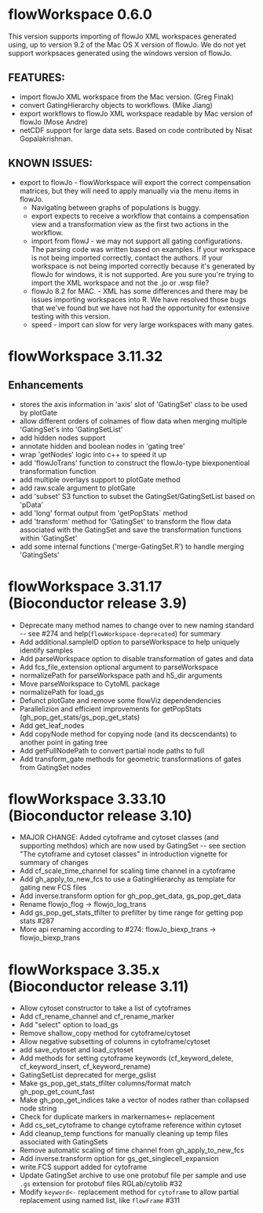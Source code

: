 # flowWorkspace 0.6.0

This version supports importing of flowJo XML workspaces generated using, up to version 9.2 of the Mac OS X version of flowJo. We do not yet support workpsaces generated using the windows version of flowJo. 

## FEATURES:

* import flowJo XML workspace from the Mac version. (Greg Finak)
* convert GatingHierarchy objects to workflows. (Mike Jiang)
* export workflows to flowJo XML workspace readable by Mac version of flowJo (Mose Andre)
* netCDF support for large data sets. Based on code contributed by Nisat Gopalakrishnan.

## KNOWN ISSUES:
	
* export to flowJo - flowWorkspace will export the correct compensation matrices, but they will need to apply manually via the menu items in flowJo.
	* Navigating between graphs of populations is buggy.
	* export expects to receive a workflow that contains a compensation view and a transformation view as the first two actions in the workflow. 
	* import from flowJ - we may not support all gating configurations. The parsing code was written based on examples. If your workspace is not being imported correctly, contact the authors. If your workspace is not being imported correctly because it's generated by flowJo for windows, it is not supported. Are you sure you're trying to import the XML workspace and not the .jo or .wsp file?
	* flowJo 8.2 for MAC. - XML has some differences and there may be issues importing workspaces into R. We have resolved those bugs that we've found but we have not had the opportunity for extensive testing with this version.
	* speed - import can slow for very large workspaces with many gates.


# flowWorkspace 3.11.32

## Enhancements
+ stores the axis information in 'axis' slot of 'GatingSet' class to be used by plotGate
+ allow different orders of colnames of flow data when merging multiple 'GatingSet's into 'GatingSetList'
+ add hidden nodes support
+ annotate hidden and boolean nodes in 'gating tree'
+ wrap 'getNodes' logic into c++ to speed it up
+ add 'flowJoTrans' function to construct the flowJo-type biexponentioal transformation function
+ add multiple overlays support to plotGate method
+ add raw.scale argument to plotGate
+ add 'subset' S3 function to subset the GatingSet/GatingSetList based on 'pData'
+ add 'long' format output from 'getPopStats` method
+ add 'transform' method for 'GatingSet' to transform the flow data associated with the GatingSet and save the transformation functions within 'GatingSet'
+ add some internal functions ('merge-GatingSet.R') to handle merging 'GatingSets'	


# flowWorkspace 3.31.17 (Bioconductor release 3.9)

+ Deprecate many method names to change over to new naming standard
  -- see #274 and help(`flowWorkspace-deprecated`) for summary
+ Add additional.sampleID option to parseWorkspace to help uniquely identify samples
+ Add parseWorkspace option to disable transformation of gates and data
+ Add fcs_file_extension optional argument to parseWorkspace
+ normalizePath for parseWorkspace path and h5_dir arguments
+ Move parseWorkspace to CytoML package
+ normalizePath for load_gs
+ Defunct plotGate and remove some flowViz dependendencies
+ Parallelizion and efficient improvements for getPopStats (gh_pop_get_stats/gs_pop_get_stats)
+ Add get_leaf_nodes
+ Add copyNode method for copying node (and its decscendants) to another point in gating tree
+ Add getFullNodePath to convert partial node paths to full
+ Add transform_gate methods for geometric transformations of gates from GatingSet nodes


# flowWorkspace 3.33.10 (Bioconductor release 3.10)

+ MAJOR CHANGE: Added cytoframe and cytoset classes (and supporting methdos) which are now used by GatingSet
  -- see section "The cytoframe and cytoset classes" in introduction vignette for summary of changes
+ Add cf_scale_time_channel for scaling time channel in a cytoframe
+ Add gh_apply_to_new_fcs to use a GatingHierarchy as template for gating new FCS files
+ Add inverse.transform option for gh_pop_get_data, gs_pop_get_data
+ Rename flowjo_flog -> flowjo_log_trans
+ Add gs_pop_get_stats_tfilter to prefilter by time range for getting pop stats #287
+ More api renaming according to #274: flowJo_biexp_trans -> flowjo_biexp_trans


# flowWorkspace 3.35.x (Bioconductor release 3.11)

+ Allow cytoset constructor to take a list of cytoframes
+ Add cf_rename_channel and cf_rename_marker
+ Add "select" option to load_gs
+ Remove shallow_copy method for cytoframe/cytoset
+ Allow negative subsetting of columns in cytoframe/cytoset
+ add save_cytoset and load_cytoset
+ Add methods for setting cytoframe keywords (cf_keyword_delete, cf_keyword_insert, cf_keyword_rename)
+ GatingSetList deprecated for merge_gslist
+ Make gs_pop_get_stats_tfilter columns/format match gh_pop_get_count_fast
+ Make gh_pop_get_indices take a vector of nodes rather than collapsed node string
+ Check for duplicate markers in markernames<- replacement
+ Add cs_set_cytoframe to change cytoframe reference within cytoset
+ Add cleanup_temp functions for manually cleaning up temp files associated with GatingSets
+ Remove automatic scaling of time channel from  gh_apply_to_new_fcs
+ Add inverse.transform option for gs_get_singlecell_expansion
+ write.FCS support added for cytoframe
+ Update GatingSet archive to use one protobuf file per sample and use `.gs` extension for protobuf files RGLab/cytolib #32
+ Modify `keyword<-` replacement method for `cytoframe` to allow partial replacement using named list, like `flowFrame` #311
